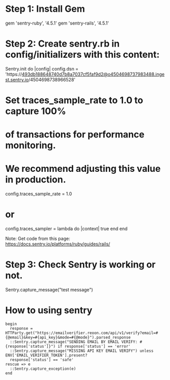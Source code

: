 # Step 1: Install Gem
gem 'sentry-ruby', '4.5.1'
gem 'sentry-rails', '4.5.1'


# Step 2: Create sentry.rb in config/initializers with this content:

Sentry.init do |config|
  config.dsn = 'https://493db188648740d7b8a7037cf5faf9d2@o4504698737983488.ingest.sentry.io/4504698738966528'

  # Set traces_sample_rate to 1.0 to capture 100%
  # of transactions for performance monitoring.
  # We recommend adjusting this value in production.
  config.traces_sample_rate = 1.0
  # or
  config.traces_sampler = lambda do |context|
    true
  end
end

Note: Get code from this page: https://docs.sentry.io/platforms/ruby/guides/rails/

# Step 3: Check Sentry is working or not.
Sentry.capture_message("test message")


# How to using sentry
```
begin
  response = HTTParty.get("https://emailverifier.reoon.com/api/v1/verify?email=#{@email}&key=#{api_key}&mode=#{@mode}").parsed_response
  ::Sentry.capture_message("SENDING EMAIL BY EMAIL VERIFY: #{response['status']}") if response['status'] == 'error'
  ::Sentry.capture_message("MISSING API KEY EMAIL VERIFY") unless ENV['EMAIL_VERIFIER_TOKEN'].present?
  response['status'] == 'safe'
rescue => e
  ::Sentry.capture_exception(e)
end
```